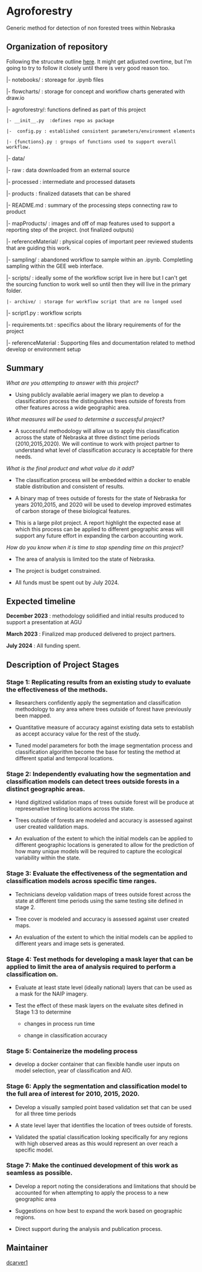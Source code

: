 # Agroforestry

Generic method for detection of non forested trees within Nebraska

## Organization of repository
Following the strucutre outline [here](https://gist.github.com/ericmjl/27e50331f24db3e8f957d1fe7bbbe510). It might get adjusted overtime, but I'm going to try to follow it closely until there is very good reason too.

|- notebooks/ : storeage for .ipynb files

|- flowcharts/ : storage for concept and workflow charts generated with draw.io

|- agroforestry/: functions defined as part of this project

    |- __init__.py  :defines repo as package

    |-  config.py : established consistent parameters/environment elements

    |- {functions}.py : groups of functions used to support overall workflow. 

|- data/

   |- raw : data downloaded from an external source

   |- processed : intermediate and processed datasets

   |- products : finalized datasets that can be shared

   |- README.md : summary of the processing steps connecting raw to product
   
|- mapProducts/ : images and off of map features used to support a reporting step of the project. (not finalized outputs)

|- referenceMaterial/ : physical copies of important peer reviewed students that are guiding this work. 

|- sampling/ : abandoned workflow to sample within an .ipynb. Completling sampling within the GEE web interface. 

|- scripts/ : ideally some of the workflow script live in here but I can't get the sourcing function to work well so until then they will live in the primary folder.

    |- archive/ : storage for workflow script that are no longed used

|- script1.py : workflow scripts

|- requirements.txt : specifics about the library requirements of for the project

|- referenceMaterial : Supporting files and documentation related to method develop or environment setup 






## Summary

*What are you attempting to answer with this project?*

-   Using publicly available aerial imagery we plan to develop a classification process the distinguishes trees outside of forests from other features across a wide geographic area.

*What measures will be used to determine a successful project?*

-   A successful methodology will allow us to apply this classification across the state of Nebraska at three distinct time periods (2010,2015,2020). We will continue to work with project partner to understand what level of classification accuracy is acceptable for there needs.

*What is the final product and what value do it add?*

-   The classification process will be embedded within a docker to enable stable distribution and consistent of results.

-   A binary map of trees outside of forests for the state of Nebraska for years 2010,2015, and 2020 will be used to develop improved estimates of carbon storage of these biological features.

-   This is a large pilot project. A report highlight the expected ease at which this process can be applied to different geographic areas will support any future effort in expanding the carbon accounting work.

*How do you know when it is time to stop spending time on this project?*

-   The area of analysis is limited too the state of Nebraska.

-   The project is budget constrained.

-   All funds must be spent out by July 2024.

## Expected timeline

**December 2023** : methodology solidified and initial results produced to support a presentation at AGU

**March 2023** : Finalized map produced delivered to project partners.

**July 2024** : All funding spent.

## Description of Project Stages

### Stage 1: Replicating results from an existing study to evaluate the effectiveness of the methods.

-   Researchers confidently apply the segmentation and classification methodology to any area where trees outside of forest have previously been mapped.

-   Quantitative measure of accuracy against existing data sets to establish as accept accuracy value for the rest of the study.

-   Tuned model parameters for both the image segmentation process and classification algorithm become the base for testing the method at different spatial and temporal locations.

### Stage 2: Independently evaluating how the segmentation and classification models can detect trees outside forests in a distinct geographic areas.

-   Hand digitized validation maps of trees outside forest will be produce at represenative testing locations across the state.

-   Trees outside of forests are modeled and accuracy is assessed against user created vaildation maps.

-   An evaluation of the extent to which the initial models can be applied to different geographic locations is generated to allow for the prediction of how many unique models will be required to capture the ecological variability within the state.

### Stage 3: Evaluate the effectiveness of the segmentation and classification models across specific time ranges.

-   Technicians develop validation maps of trees outside forest across the state at different time periods using the same testing site defined in stage 2.

-   Tree cover is modeled and accuracy is assessed against user created maps.

-   An evaluation of the extent to which the initial models can be applied to different years and image sets is generated.

### Stage 4: Test methods for developing a mask layer that can be applied to limit the area of analysis required to perform a classification on.

-   Evaluate at least state level (ideally national) layers that can be used as a mask for the NAIP imagery.

-   Test the effect of these mask layers on the evaluate sites defined in Stage 1:3 to determine

    -   changes in process run time

    -   change in classification accuracy

### Stage 5: Containerize the modeling process

-   develop a docker container that can flexible handle user inputs on model selection, year of classification and AIO.

### Stage 6: Apply the segmentation and classification model to the full area of interest for 2010, 2015, 2020.

-   Develop a visually sampled point based validation set that can be used for all three time periods

-   A state level layer that identifies the location of trees outside of forests.

-   Validated the spatial classification looking specifically for any regions with high observed areas as this would represent an over reach a specific model.

### Stage 7: Make the continued development of this work as seamless as possible.

-   Develop a report noting the considerations and limitations that should be accounted for when attempting to apply the process to a new geographic area

-   Suggestions on how best to expand the work based on geographic regions.

-   Direct support during the analysis and publication process.

## Maintainer

[dcarver1](https://github.com/dcarver1)
